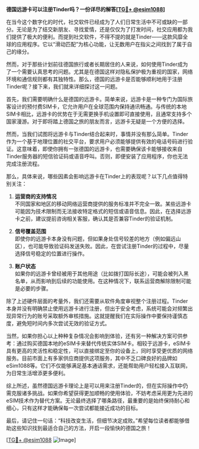 **德国远游卡可以注册Tinder吗？一份详尽的解答[[TG💪+ @esim1088](https://t.me/s/esim1088)]**

在当今这个数字化的时代，社交软件已经成为了人们日常生活中不可或缺的一部分。无论是为了结交新朋友、寻找爱情，还是仅仅为了打发时间，社交应用都为我们提供了极大的便利。而提到社交软件，不得不提的就是Tinder——这款风靡全球的应用程序。它以“滑动匹配”为核心功能，让无数用户在指尖之间找到了属于自己的缘分。

然而，对于那些计划前往德国旅行或者长期居住的人来说，如何使用Tinder成为了一个需要认真思考的问题。尤其是在德国这样对隐私保护极为重视的国家，网络环境和通信规则都有其独特性。那么，德国的远游卡是否能够顺利地用于注册Tinder呢？接下来，我们就来详细探讨这一问题。

首先，我们需要明确什么是德国的远游卡。简单来说，远游卡是一种专门为国际旅客设计的预付费SIM卡，它允许用户在全球范围内保持通讯畅通。与传统的本地SIM卡相比，远游卡的优势在于无需更换手机设置即可直接使用，且通常支持多个国家漫游。对于即将踏上德国之旅的朋友而言，远游卡无疑是一个方便的选择。

然而，当我们试图将远游卡与Tinder结合起来时，事情并没有那么简单。Tinder作为一个基于地理位置的社交平台，要求用户必须能够提供有效的电话号码进行验证。这意味着，即使你拥有一张德国的远游卡，也需要确保该卡能够接收来自Tinder服务器的短信验证码或语音呼叫。否则，即便安装了应用程序，你也无法完成注册流程。

那么，具体来说，哪些因素会影响远游卡在Tinder上的表现呢？以下几点值得特别关注：

1. **运营商的支持情况**  
   不同国家和地区的移动网络运营商提供的服务标准并不完全一致。某些远游卡可能因为技术限制而无法接收特定格式的短信或语音信息。因此，在选择远游卡之前，建议提前咨询相关客服，确认其是否兼容Tinder的验证机制。

2. **信号覆盖范围**  
   即使你的远游卡本身没有问题，但如果身处信号较差的地方（例如偏远山区），也可能导致验证码发送失败。因此，在尝试注册Tinder的过程中，尽量选择信号稳定的位置进行操作。

3. **账户状态**  
   如果你的远游卡曾经被用于其他用途（比如拨打国际长途），可能会被列入黑名单，从而影响到后续的功能使用。在这种情况下，联系运营商解除限制可能是必要的步骤。

除了上述硬件层面的考量外，我们还需要从软件角度审视整个注册过程。Tinder本身并没有明确禁止使用远游卡进行注册，但出于安全考虑，系统可能会对频繁出现异常行为的账号采取额外审核措施。这就提醒我们在实际操作中要保持谨慎态度，避免短时间内多次尝试无效的验证方式。

当然，如果你担心以上种种复杂情况会影响到体验，还有另一种解决方案可供参考：通过购买德国本地的eSIM卡来替代传统实体SIM卡。相较于远游卡，eSIM卡具有更高的灵活性和稳定性，可以直接绑定至你的设备上，同时享受更优质的网络服务。目前市面上有多家供应商提供这项服务，其中不乏口碑良好的品牌如eSim1088等。它们不仅能够满足基本通话需求，还能帮助用户轻松接入互联网，为日常生活增添更多便利。

综上所述，虽然德国远游卡理论上是可以用来注册Tinder的，但在实际操作中仍需克服诸多挑战。如果你希望获得更加顺畅的使用体验，不妨考虑采用更为先进的eSIM技术作为替代方案。无论最终选择了哪条路径，最重要的是始终保持耐心和细心，只有这样才能确保每一次尝试都能接近成功的目标。

最后，请记住一句话：“科技改变生活，但细节决定成败。”希望每位读者都能够借助这些知识找到最适合自己的方法，开启一段愉快的德国之旅！

[[TG💪+ @esim1088](https://t.me/s/esim1088) ![Image](https://i.postimg.cc/4NQfJmqS/Snipaste-2025-05-13-00-14-12.png)]